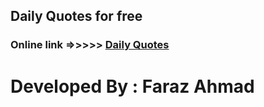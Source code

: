 ## Daily Quotes for free

### Online link =>>>>> <a href = "https://www.google.com](https://farazahmad-117.github.io/Quotes/">Daily Quotes</a>

# Developed By : Faraz Ahmad
